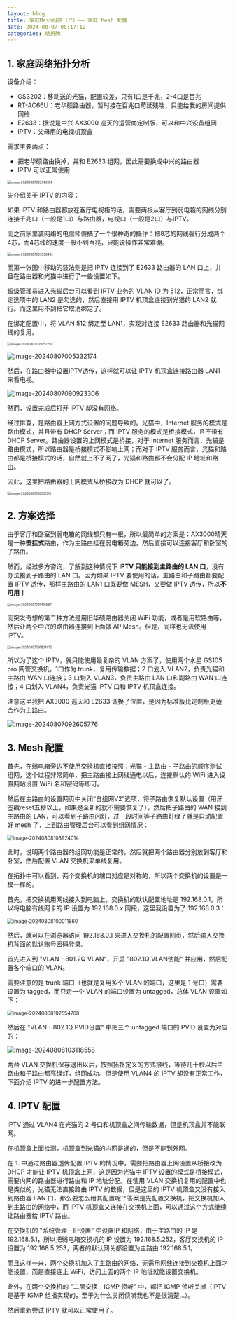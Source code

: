 ```yaml
---
layout: blog
title: 家庭Mesh组网（二）—— 家庭 Mesh 配置
date: 2024-08-07 00:17:12
categories: 瞎折腾
---
```


## 1. 家庭网络拓扑分析

设备介绍：

- GS3202：移动送的光猫，配置较差，只有1口是千兆，2-4口是百兆
- RT-AC66U：老华硕路由器，暂时接在百兆口苟延残喘，只能给我的房间提供网络
- E2633：据说是中兴 AX3000 巡天的运营商定制版，可以和中兴设备组网
- IPTV：父母用的电视机顶盒

需求主要两点：

- 把老华硕路由换掉，并和 E2633 组网，因此需要换成中兴的路由器
- IPTV 可以正常使用

<img src="/images/Home-Mesh-2/image-20240807002546154.png" alt="image-20240807002546154" style="zoom: 50%;" />

先介绍关于 IPTV 的内容：

如果 IPTV 和路由器都放在客厅电视柜的话，需要两根从客厅到弱电箱的网线分别连接千兆口（一般是1口）与路由器，电视口（一般是2口）与IPTV。

而之前家里装网络的电信师傅搞了一个很神奇的操作：把8芯的网线强行分成两个4芯，而4芯线的速度一般不到百兆，只能说操作非常难绷。

<img src="/images/Home-Mesh-2/image-20240807003538442.png" alt="image-20240807003538442" style="zoom:50%;" />

而第一张图中移动的装法则是把 IPTV 连接到了 E2633 路由器的 LAN 口上，并且在路由器和光猫中进行了一些设置如下。

超级管理员进入光猫后台可以看到 IPTV 业务的 VLAN ID 为 512，正常而言，绑定选项中的 LAN2 是勾选的，然后直接用 IPTV 机顶盒连接到光猫的 LAN2 就行。而这里用不到把它取消绑定了。

在绑定配置中，将 VLAN 512 绑定至 LAN1，实现对连接 E2633 路由器和光猫网线的复用。

<img src="/images/Home-Mesh-2/image-20240807005057259.png" alt="image-20240807005057259" style="zoom:50%;" />

![image-20240807005332174](/images/Home-Mesh-2/image-20240807005332174.png)

然后，在路由器中设置IPTV透传，这样就可以让 IPTV 机顶盒连接路由器 LAN1 来看电视。

![image-20240807090923306](/images/Home-Mesh-2/image-20240807090923306.png)

然而，设置完成后打开 IPTV 却没有网络。

经过排查，是路由器上网方式设置的问题导致的。光猫中，Internet 服务的模式是路由模式，并且带有 DHCP Server；而 IPTV 服务的模式是桥接模式，且不带有 DHCP Server。路由器设置的上网模式是桥接，对于 Internet 服务而言，光猫是路由模式，所以路由器是桥接模式不影响上网；而对于 IPTV 服务而言，光猫和路由都是桥接模式的话，自然就上不了网了，光猫和路由都不会分配 IP 地址和路由。

因此，这里把路由器的上网模式从桥接改为 DHCP 就可以了。

<img src="/images/Home-Mesh-2/image-20240807010031313.png" alt="image-20240807010031313" style="zoom:50%;" />

## 2. 方案选择

由于客厅和卧室到弱电箱的网线都只有一根，所以最简单的方案是：AX3000晴天是一种**壁挂式**路由，作为主路由挂在弱电箱旁边，然后直接可以连接客厅和卧室的子路由。

然而，经过多方咨询，了解到这种情况下 **IPTV 只能接到主路由的 LAN 口**，没有办法接到子路由的 LAN 口。因为如果 IPTV 要使用的话，主路由和子路由都要配置 IPTV 透传，那样主路由的 LAN1 口既要做 MESH，又要做 IPTV 透传，所以**不可用！**

<img src="/images/Home-Mesh-2/image-20240807091416567.png" alt="image-20240807091416567" style="zoom:50%;" />

而突发奇想的第二种方法是用旧华硕路由器关闭 WiFi 功能，或者是用软路由等，然后让两个中兴的路由器连接到上面做 AP Mesh。但是，同样也无法使用 IPTV。

<img src="/images/Home-Mesh-2/image-20240807091804810.png" alt="image-20240807091804810" style="zoom:50%;" />

所以为了这个 IPTV，就只能使用最复杂的 VLAN 方案了，使用两个水星 GS105 pro 网管交换机。1口作为 trunk，复用传输数据；2 口划入 VLAN2，负责光猫和主路由 WAN 口连接；3 口划入 VLAN3，负责主路由 LAN 口和副路由 WAN 口连接；4 口划入 VLAN4，负责光猫 IPTV 口和 IPTV 机顶盒连接。

注意这里我把 AX3000 巡天和 E2633 调换了位置，是因为标准版比定制版更适合作为主路由。

![image-20240807092605776](/images/Home-Mesh-2/image-20240807092605776.png)

## 3. Mesh 配置

首先，在弱电箱旁边不使用交换机直接按照：光猫 - 主路由 - 子路由的顺序测试组网，这个过程非常简单，把主路由接上网线通电以后，连接默认的 WiFi 进入设置网站设置 WiFi 名和密码等即可。

然后在主路由的设置网页中关闭“自组网V2”选项，将子路由恢复默认设置（用牙签戳reset五秒以上，如果是全新的就不需要恢复了），然后把子路由的 WAN 接到主路由的 LAN，可以看到子路由闪灯，过一段时间等子路由灯绿了就是自动配置好 mesh 了，上到路由管理后台可以看到组网情况：

<img src="/images/Home-Mesh-2/image-20240808103924014.png" alt="image-20240808103924014" style="zoom: 80%;" />

此时，说明两个路由器的组网功能是正常的，然后就把两个路由器分别放到客厅和卧室，然后配置 VLAN 交换机来单线复用。

在拓扑中可以看到，两个交换机的端口对应是对称的，所以两个交换机的设置是一模一样的。

首先，把交换机用网线接入到电脑上，交换机的默认配置地址是 192.168.0.1，所以将电脑有线网卡的 IP 设置为 192.168.0.x 网段，这里我设置为了 192.168.0.3：

<img src="/images/Home-Mesh-2/image-20240808100011860.png" alt="image-20240808100011860" style="zoom: 80%;" />

然后，就可以在浏览器访问 192.168.0.1 来进入交换机的配置网页，然后输入交换机背面的默认账号密码登录。

首先进入到 "VLAN - 801.2Q VLAN"，开启 "802.1Q VLAN使能" 并应用，然后配置各个端口的 VLAN。

需要注意的是 trunk 端口（也就是复用多个 VLAN 的端口，这里是 1 号口）需要设置为 tagged，而只走一个 VLAN 的端口设置为 untagged，总体 VLAN 设置如下：

<img src="/images/Home-Mesh-2/image-20240808102554708.png" alt="image-20240808102554708" style="zoom: 80%;" />

然后在 "VLAN - 802.1Q PVID设置" 中把三个 untagged 端口的 PVID 设置为对应的：

![image-20240808103118558](/images/Home-Mesh-2/image-20240808103118558.png)

两台 VLAN 交换机保存退出以后，按照拓扑定义的方式接线，等待几十秒以后主路由和子路由都亮绿灯，组网成功。但是使用 VLAN4 的 IPTV 却没有正常工作，下面介绍 IPTV 的进一步配置方法。

## 4. IPTV 配置

IPTV 通过 VLAN4 在光猫的 2 号口和机顶盒之间传输数据，但是机顶盒并不能联网。

在机顶盒上面检测，机顶盒到光猫的内网是通的，但是不能到外网。

在 1. 中通过路由器透传配置 IPTV 的情况中，需要把路由器上网设置从桥接改为 DHCP 才能让 IPTV 机顶盒上网，这是因为光猫中 IPTV 设置的模式是桥接模式，需要内网的路由器进行路由和 IP 地址分配。在使用 VLAN 交换机复用的配置中也是类似的，光猫无法直接路由 IPTV 的数据，但是这里的 IPTV 机顶盒又没有接入到路由器 LAN 口，那么要怎么给其配置呢？答案是先配置交换机，把交换机加入到主路由的网络中，而 IPTV 机顶盒又连接在交换机上面，可以通过这个方式继续让路由器给 IPTV 路由。

在交换机的 "系统管理 - IP设置" 中设置IP 和网络，由于主路由的 IP 是 192.168.5.1，所以把弱电箱交换机的 IP 设置为 192.168.5.252，客厅交换机的 IP 设置为 192.168.5.253，两者的默认网关都设置为主路由 192.168.5.1。

而且这样一来，两个交换机加入了主路由的网络，无需用网线连接到交换机上面才能设置，而是直接连上 WiFi，访问上面的两个 IP 地址就能设置交换机。

此外，在两个交换机的 "二层交换 - IGMP 侦听" 中，都把 IGMP 侦听关掉（IPTV 是基于 IGMP 组播实现的，至于为什么关闭侦听我也不是很清楚...）。

然后重新尝试 IPTV 就可以正常使用了。
